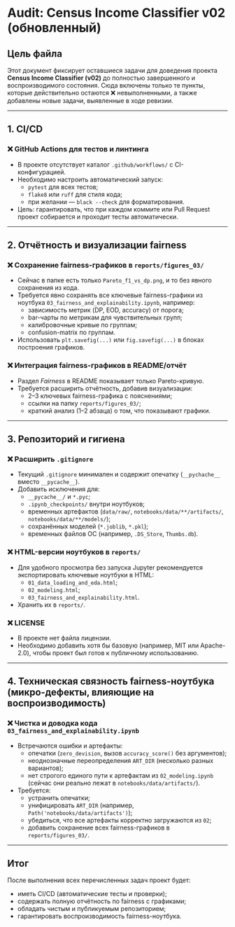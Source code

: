 # Audit: Census Income Classifier v02 (обновленный)

## Цель файла
Этот документ фиксирует оставшиеся задачи для доведения проекта **Census Income Classifier (v02)** до полностью завершенного и воспроизводимого состояния. 
Сюда включены только те пункты, которые действительно остаются ❌ невыполненными, а также добавлены новые задачи, выявленные в ходе ревизии.

---

## 1. CI/CD

### ❌ GitHub Actions для тестов и линтинга
- В проекте отсутствует каталог `.github/workflows/` с CI-конфигурацией.
- Необходимо настроить автоматический запуск:
  - `pytest` для всех тестов;
  - `flake8` или `ruff` для стиля кода;
  - при желании — `black --check` для форматирования.
- Цель: гарантировать, что при каждом коммите или Pull Request проект собирается и проходит тесты автоматически.

---

## 2. Отчётность и визуализации fairness

### ❌ Сохранение fairness-графиков в `reports/figures_03/`
- Сейчас в папке есть только `Pareto_f1_vs_dp.png`, и то без явного сохранения из кода.
- Требуется явно сохранять все ключевые fairness-графики из ноутбука `03_fairness_and_explainability.ipynb`, например:
  - зависимость метрик (DP, EOD, accuracy) от порога;
  - bar-чарты по метрикам для чувствительных групп;
  - калибровочные кривые по группам;
  - confusion-matrix по группам.
- Использовать `plt.savefig(...)` или `fig.savefig(...)` в блоках построения графиков.

### ❌ Интеграция fairness-графиков в README/отчёт
- Раздел *Fairness* в README показывает только Pareto-кривую.
- Требуется расширить отчётность, добавив визуализации:
  - 2–3 ключевых fairness-графика с пояснениями;
  - ссылки на папку `reports/figures_03/`;
  - краткий анализ (1–2 абзаца) о том, что показывают графики.

---

## 3. Репозиторий и гигиена

### ❌ Расширить `.gitignore`
- Текущий `.gitignore` минимален и содержит опечатку (`__pychache__` вместо `__pycache__`).
- Добавить исключения для:
  - `__pycache__/` и `*.pyc`;
  - `.ipynb_checkpoints/` внутри ноутбуков;
  - временных артефактов (`data/raw/`, `notebooks/data/**/artifacts/`, `notebooks/data/**/models/`);
  - сохранённых моделей (`*.joblib`, `*.pkl`);
  - временных файлов ОС (например, `.DS_Store`, `Thumbs.db`).

### ❌ HTML-версии ноутбуков в `reports/`
- Для удобного просмотра без запуска Jupyter рекомендуется экспортировать ключевые ноутбуки в HTML:
  - `01_data_loading_and_eda.html`;
  - `02_modeling.html`;
  - `03_fairness_and_explainability.html`.
- Хранить их в `reports/`.

### ❌ LICENSE
- В проекте нет файла лицензии.
- Необходимо добавить хотя бы базовую (например, MIT или Apache-2.0), чтобы проект был готов к публичному использованию.

---

## 4. Техническая связность fairness-ноутбука (микро-дефекты, влияющие на воспроизводимость)

### ❌ Чистка и доводка кода `03_fairness_and_explainability.ipynb`
- Встречаются ошибки и артефакты:
  - опечатки (`zero_devision`, вызов `accuracy_score()` без аргументов);
  - неоднозначные переопределения `ART_DIR` (несколько разных вариантов);
  - нет строгого единого пути к артефактам из `02_modeling.ipynb` (сейчас они реально лежат в `notebooks/data/artifacts/`).
- Требуется:
  - устранить опечатки;
  - унифицировать `ART_DIR` (например, `Path('notebooks/data/artifacts')`);
  - убедиться, что все артефакты корректно загружаются из `02`;
  - добавить сохранение всех fairness-графиков в `reports/figures_03/`.

---

## Итог
После выполнения всех перечисленных задач проект будет:
- иметь CI/CD (автоматические тесты и проверки);
- содержать полную отчётность по fairness с графиками;
- обладать чистым и публикуемым репозиторием;
- гарантировать воспроизводимость fairness-ноутбука.